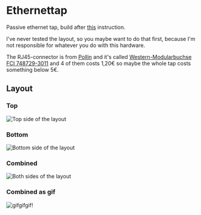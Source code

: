 # Ethernettap

Passive ethernet tap, build after [this](http://itgeekchronicles.co.uk/2011/09/21/random-diy-passive-ethernet-tap-or-pet/) instruction.

I've never tested the layout, so you maybe want to do that first, because I'm not responsible for whatever you do with this hardware.

The RJ45-connector is from [Pollin](http://www.pollin.de) and it's called [Western-Modularbuchse FCI 748729-3011](http://www.pollin.de/shop/dt/OTk5ODQ1OTk-/Bauelemente_Bauteile/Mechanische_Bauelemente/Steckverbinder_Klemmen/Western_Modularbuchse_FCI_748729_3011.html) and 4 of them costs 1,20€ so maybe the whole tap costs something below 5€.

## Layout

### Top
![Top side of the layout](https://raw.github.com/feuerrot/ethernettap/master/img/board_top_layer.png)

### Bottom
![Bottom side of the layout](https://raw.github.com/feuerrot/ethernettap/master/img/board_bottom_layer.png)

### Combined
![Both sides of the layout](https://raw.github.com/feuerrot/ethernettap/master/img/board_all_layer.png)

### Combined as gif
![gifgifgif!](https://raw.github.com/feuerrot/ethernettap/master/img/board_all_layer.gif)
